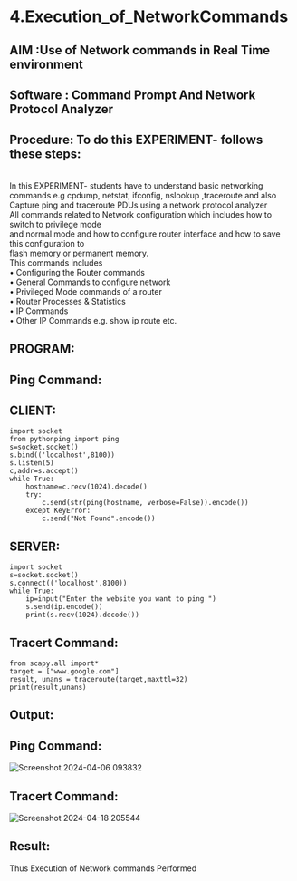 # 4.Execution_of_NetworkCommands
## AIM :Use of Network commands in Real Time environment
## Software : Command Prompt And Network Protocol Analyzer
## Procedure: To do this EXPERIMENT- follows these steps:
<BR>
In this EXPERIMENT- students have to understand basic networking commands e.g cpdump, netstat, ifconfig, nslookup ,traceroute and also Capture ping and traceroute PDUs using a network protocol analyzer 
<BR>
All commands related to Network configuration which includes how to switch to privilege mode
<BR>
and normal mode and how to configure router interface and how to save this configuration to
<BR>
flash memory or permanent memory.
<BR>
This commands includes
<BR>
• Configuring the Router commands
<BR>
• General Commands to configure network
<BR>
• Privileged Mode commands of a router 
<BR>
• Router Processes & Statistics
<BR>
• IP Commands
<BR>
• Other IP Commands e.g. show ip route etc.
<BR>

## PROGRAM:
## Ping Command:

## CLIENT:
```
import socket
from pythonping import ping
s=socket.socket()
s.bind(('localhost',8100))
s.listen(5)
c,addr=s.accept()
while True:
    hostname=c.recv(1024).decode()
    try:
        c.send(str(ping(hostname, verbose=False)).encode())
    except KeyError:
        c.send("Not Found".encode())

```
## SERVER:
```
import socket
s=socket.socket()
s.connect(('localhost',8100))
while True:
    ip=input("Enter the website you want to ping ")
    s.send(ip.encode())
    print(s.recv(1024).decode())
```

## Tracert Command:
```
from scapy.all import*
target = ["www.google.com"]
result, unans = traceroute(target,maxttl=32)
print(result,unans)

```
## Output:
## Ping Command:
![Screenshot 2024-04-06 093832](https://github.com/ANU23000217/4.Execution_of_NetworkCommends/assets/139117108/271abaea-5705-4a3a-9c4a-1ce5c17b8c41)

## Tracert Command:
![Screenshot 2024-04-18 205544](https://github.com/ANU23000217/4.Execution_of_NetworkCommends/assets/139117108/785a31e7-41c5-43b0-a47d-39f00af77ac2)

## Result:
Thus Execution of Network commands Performed 
